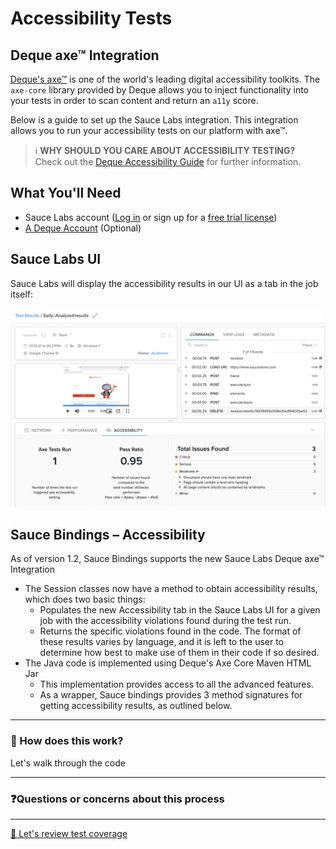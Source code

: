 # Accessibility Tests

## Deque axe™ Integration

[Deque's axe™](https://www.deque.com/axe/) is one of the world's leading digital accessibility toolkits. 
The ```axe-core``` library provided by Deque allows you to inject functionality into your tests in order to scan 
content and return an ```a11y``` score.

Below is a guide to set up the Sauce Labs integration. This integration allows you to run your accessibility 
tests on our platform with axe™.

> ℹ️ **WHY SHOULD YOU CARE ABOUT ACCESSIBILITY TESTING?**
> <br>
> Check out the [Deque Accessibility Guide](https://www.deque.com/web-accessibility-beginners-guide/#what-is-a11y) 
> for further information.

## What You'll Need
- Sauce Labs account ([Log in](https://accounts.saucelabs.com/am/XUI/#login/) or sign up for a 
[free trial license](https://saucelabs.com/sign-up))
- [A Deque Account](https://axe.deque.com/plans) (Optional)

## Sauce Labs UI
Sauce Labs will display the accessibility results in our UI as a tab in the job itself:

<img src="../images/axe_sauce_ui.png" alt="sauce labs ui accessibility results" width="600"/>

## Sauce Bindings – Accessibility

As of version 1.2, Sauce Bindings supports the new Sauce Labs Deque axe™ Integration

- The Session classes now have a method to obtain accessibility results, which does two basic things:
  - Populates the new Accessibility tab in the Sauce Labs UI for a given job with the accessibility violations found 
  during the test run.
  - Returns the specific violations found in the code. The format of these results varies by language, and it is left 
  to the user to determine how best to make use of them in their code if so desired.
- The Java code is implemented using Deque's Axe Core Maven HTML Jar
  - This implementation provides access to all the advanced features.
  - As a wrapper, Sauce bindings provides 3 method signatures for getting accessibility results, as outlined below.

---

### ️👀 How does this work?

Let's walk through the code

---

### ❓Questions or concerns about this process

---

[🧪 Let's review test coverage](TEST-STRATEGY.MD)
